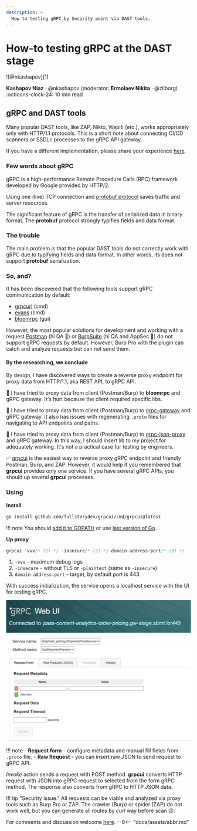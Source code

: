 ```yaml
---
description: >
  How to testing gRPC by Security point via DAST tools.
---
```


# How-to testing gRPC at the DAST stage

<aside class="mdx-author" markdown="1">
![@nkashapov][1]

<span>__Kashapov Niaz__ · @nkashapov (moderator: __Ermolaev Nikita__ · @zilborg)</span>
<span>
:octicons-clock-24: 10 min read
</span>
</aside>

[1]: https://avatars.githubusercontent.com/u/31585766

## gRPC and DAST tools

Many popular DAST tools, like ZAP, Nikto, Wapiti (etc.), works appropriately only with HTTP/1.1 protocols.
This is a short note about connecting CI/CD scanners or SSDLc processes to the gRPC API gateway. 

If you have a different implementation, please share your experience [here](https://github.com/Zilborg/zilborg.github.io/discussions/8).   

### Few words about gRPC

gRPC is a high-performance Remote Procedure Calls (RPC) framework developed by Google provided by HTTP/2. 

Using one (live) TCP connection and [protobuf protocol](https://developers.google.com/protocol-buffers) saves traffic and server resources.

The significant feature of gRPC is the transfer of serialized data in binary format. The **protobuf** protocol strongly typifies fields and data format.

### The trouble

The main problem is that the popular DAST tools do not correctly work with gRPC due to typifying fields and data format. In other words, its does not support **protobuf** serialization.

### So, and?

It has been discovered that the following tools support gRPC communication by default:

- [grpcurl](https://github.com/fullstorydev/grpcurl) (cmd)
- [evans](https://github.com/ktr0731/evans) (cmd) 
- [bloomrpc](https://github.com/bloomrpc/bloomrpc) (gui)

However, the most popular solutions for development and working with a request [Postman](https://www.postman.com/product/what-is-postman/) (hi QA 👋) or [BurpSuite](https://portswigger.net/burp) (hi QA and AppSec 👋) do not support gRPC requests by default. However, Burp Pro with the plugin can catch and analyze requests but can not send them.

#### By the researching, we conclude

By design, I have discovered ways to create a reverse proxy endpoint for proxy data from HTTP/1.1, aka REST API, to gRPC API.

🚩 I have tried to proxy data from client (Postman/Burp) to **bloomrpc** and gRPC gateway. It's hurt because the client required specific libs.

🚩 I have tried to proxy data from client (Postman/Burp) to [grpc-gateway](https://github.com/grpc-ecosystem/grpc-gateway) and gRPC gateway. It also has issues with regenerating `.proto` files for navigating to API endpoints and paths.

🚩 I have tried to proxy data from client (Postman/Burp) to [grpc-json-proxy](https://github.com/jnewmano/grpc-json-proxy) and gRPC gateway. In this way, I should insert lib to my project for adequately working. It's not a practical case for testing by engineers.  

✅ [grpcui](https://github.com/fullstorydev/grpcui) is the easiest way to reverse proxy gRPC endpoint and friendly Postman, Burp, and ZAP. However, it would help if you remembered that **grpcui** provides only one service. If you have several gRPC APIs, you should up several **grpcui** processes.

### Using

**Install**
``` bash
go install github.com/fullstorydev/grpcui/cmd/grpcui@latest
```
!!! note
    You should [add it to GOPATH](https://golang.org/doc/gopath_code) or use [last version of Go](https://lakefs.io/managing-multiple-go-versions-with-go/).

**Up proxy**

``` javascript 
grpcui -vvv/* (1) */ -insecure/* (2) */ domain-address:port/* (3) */
```

1. `-vvv` - maximum debug logs
2. `-insecure` - without TLS or `-plaintext` (same as `-insecure`) 
3. `domain-address:port` - target, by default port is 443


With success initialization, the service opens a localhost service with the UI for testing gRPC.

![Screenshot](grpc_security_testing.assets/Screenshot_1.png)

!!! note 
    - **Request form** - configure metadata and manual fill fields from `.proto` file. 
    - **Raw Request** - you can insert raw JSON to send request to gRPC API.

*Invoke* action sends a request with POST method. **grpcui** converts HTTP request with JSON into gRPC request to selected from the form gRPC method. The response also converts from gRPC to HTTP JSON data.

!!! tip "Security issue."
    All requests can be viable and analyzed via proxy tools such as Burp Pro or ZAP. 
    The crawler (Burp) or spider (ZAP) do not work well, but you can generate all routes by *curl* way before scan 😉.    


For comments and discussion welcome [here](https://github.com/Zilborg/zilborg.github.io/discussions/8).
--8<-- "docs/assets/abbr.md"

